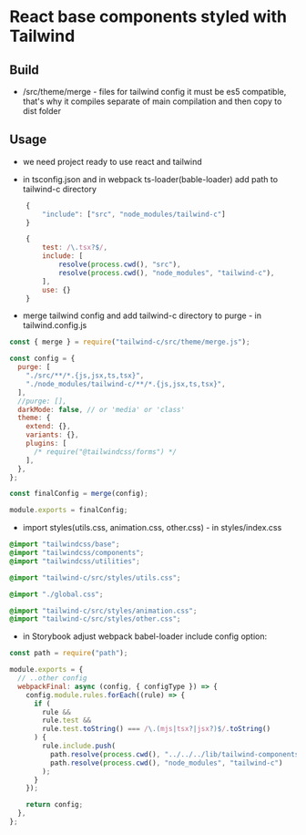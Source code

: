 # React base components styled with Tailwind

## Build

- /src/theme/merge - files for tailwind config it must be es5 compatible, that's why it compiles separate of main compilation and then copy to dist folder

## Usage

- we need project ready to use react and tailwind

- in tsconfig.json and in webpack ts-loader(bable-loader) add path to tailwind-c directory

```javascript
    {
        "include": ["src", "node_modules/tailwind-c"]
    }

    {
        test: /\.tsx?$/,
        include: [
            resolve(process.cwd(), "src"),
            resolve(process.cwd(), "node_modules", "tailwind-c"),
        ],
        use: {}
    }
```

- merge tailwind config and add tailwind-c directory to purge - in tailwind.config.js

```javascript
const { merge } = require("tailwind-c/src/theme/merge.js");

const config = {
  purge: [
    "./src/**/*.{js,jsx,ts,tsx}",
    "./node_modules/tailwind-c/**/*.{js,jsx,ts,tsx}",
  ],
  //purge: [],
  darkMode: false, // or 'media' or 'class'
  theme: {
    extend: {},
    variants: {},
    plugins: [
      /* require("@tailwindcss/forms") */
    ],
  },
};

const finalConfig = merge(config);

module.exports = finalConfig;
```

- import styles(utils.css, animation.css, other.css) - in styles/index.css

```css
@import "tailwindcss/base";
@import "tailwindcss/components";
@import "tailwindcss/utilities";

@import "tailwind-c/src/styles/utils.css";

@import "./global.css";

@import "tailwind-c/src/styles/animation.css";
@import "tailwind-c/src/styles/other.css";
```

- in Storybook adjust webpack babel-loader include config option:

```javascript
const path = require("path");

module.exports = {
  // ..other config
  webpackFinal: async (config, { configType }) => {
    config.module.rules.forEach((rule) => {
      if (
        rule &&
        rule.test &&
        rule.test.toString() === /\.(mjs|tsx?|jsx?)$/.toString()
      ) {
        rule.include.push(
          path.resolve(process.cwd(), "../../../lib/tailwind-components/src"),
          path.resolve(process.cwd(), "node_modules", "tailwind-c")
        );
      }
    });

    return config;
  },
};
```
